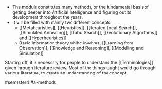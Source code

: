 - This module constitutes many methods, or the fundamental basis of getting deeper into Artificial Intelligence and figuring out its development throughout the years.
- It will be filled with mainly two different concepts:
	- [[Metaheuristics]], [[Heuristics]], [[Iterated Local Search]], [[Simulated Annealing]], [[Tabu Search]], [[Evolutionary Algorithms]] and [[Hyperheuristics]]
	- Basic information theory whihc involves, [[Learning from Observation]], [[Knowledge and Reasoning]], [[Modelling and Simulation]]

Starting off, it is necessary for people to understand the [[Terminologies]] given through literature review. Most of the things taught would go through various literature, to create an understanding of the concept.

#semester4 #ai-methods